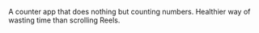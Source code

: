 A counter app that does nothing but counting numbers. Healthier way of wasting time than scrolling Reels.